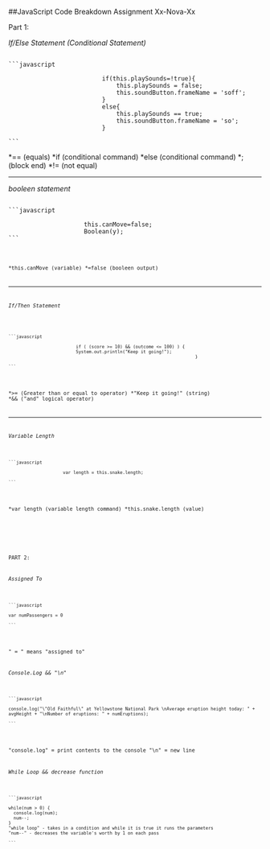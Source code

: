 ##JavaScript Code Breakdown Assignment Xx-Nova-Xx

Part 1: 

*If/Else Statement (Conditional Statement)*
<pre><code>
```javascript

                          if(this.playSounds=!true){
                              this.playSounds = false;
                              this.soundButton.frameName = 'soff';
                          }
                          else{
                              this.playSounds == true;
                              this.soundButton.frameName = 'so';
                          }
                          
```
</pre></code>

*== (equals)
*if (conditional command)
*else (conditional command)
*; (block end)
*!= (not equal)


___

*booleen statement*
<pre><code>
```javascript

                     this.canMove=false;
                     Boolean(y);
```
</pre><code>

*this.canMove (variable)
*=false (booleen output)


___

*If/Then Statement*
<pre><code>

```javascript
                       
                          if ( (score >= 10) && (outcome <= 100) ) {
                          System.out.println("Keep it going!");
                                                                        }
                                                                        
```
</pre></code>
                                                                        
*>= (Greater than or equal to operator)
*"Keep it going!" (string)
*&& ("and" logical operator)


___

*Variable Length*
<pre><code>
```javascript

                     var length = this.snake.length;
 
```
</pre></code>

*var length (variable length command)
*this.snake.length (value)

             
<br>
<br>
             
             
PART 2: 

*Assigned To*

<pre><code>
```javascript

var numPassengers = 0

```
</pre></code>
" = " means "assigned to"


*Console.Log && "\n"*
<pre><code>
```javascript

console.log("\"Old Faithful\" at Yellowstone National Park \nAverage eruption height today: " + avgHeight + "\nNumber of eruptions: " + numEruptions);

```
</pre></code>


"console.log" = print contents to the console
"\n" = new line


*While Loop && decrease function*
<pre><code>
```javascript

while(num > 0) {
  console.log(num);
  num--;
}
"while loop" - takes in a condition and while it is true it runs the parameters
"num--" - decreases the variable's worth by 1 on each pass

```
</pre></code>


